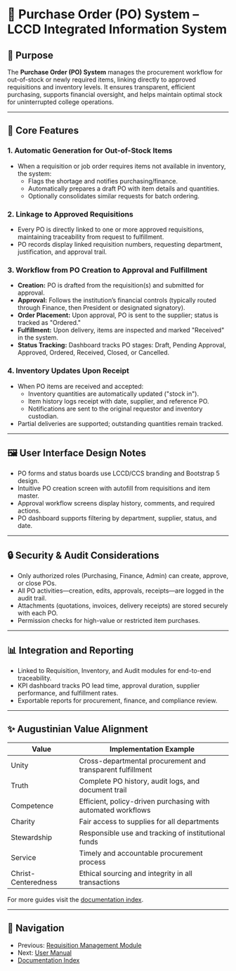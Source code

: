 # 🧾 Purchase Order (PO) System – LCCD Integrated Information System

## 🎯 Purpose

The **Purchase Order (PO) System** manages the procurement workflow for out-of-stock or newly required items, linking directly to approved requisitions and inventory levels. It ensures transparent, efficient purchasing, supports financial oversight, and helps maintain optimal stock for uninterrupted college operations.

---

## 🧩 Core Features

### 1. Automatic Generation for Out-of-Stock Items
- When a requisition or job order requires items not available in inventory, the system:
  - Flags the shortage and notifies purchasing/finance.
  - Automatically prepares a draft PO with item details and quantities.
  - Optionally consolidates similar requests for batch ordering.

### 2. Linkage to Approved Requisitions
- Every PO is directly linked to one or more approved requisitions, maintaining traceability from request to fulfillment.
- PO records display linked requisition numbers, requesting department, justification, and approval trail.

### 3. Workflow from PO Creation to Approval and Fulfillment
- **Creation:** PO is drafted from the requisition(s) and submitted for approval.
- **Approval:** Follows the institution’s financial controls (typically routed through Finance, then President or designated signatory).
- **Order Placement:** Upon approval, PO is sent to the supplier; status is tracked as "Ordered."
- **Fulfillment:** Upon delivery, items are inspected and marked "Received" in the system.
- **Status Tracking:** Dashboard tracks PO stages: Draft, Pending Approval, Approved, Ordered, Received, Closed, or Cancelled.

### 4. Inventory Updates Upon Receipt
- When PO items are received and accepted:
  - Inventory quantities are automatically updated ("stock in").
  - Item history logs receipt with date, supplier, and reference PO.
  - Notifications are sent to the original requestor and inventory custodian.
- Partial deliveries are supported; outstanding quantities remain tracked.

---

## 🖼️ User Interface Design Notes

- PO forms and status boards use LCCD/CCS branding and Bootstrap 5 design.
- Intuitive PO creation screen with autofill from requisitions and item master.
- Approval workflow screens display history, comments, and required actions.
- PO dashboard supports filtering by department, supplier, status, and date.

---

## 🔒 Security & Audit Considerations

- Only authorized roles (Purchasing, Finance, Admin) can create, approve, or close POs.
- All PO activities—creation, edits, approvals, receipts—are logged in the audit trail.
- Attachments (quotations, invoices, delivery receipts) are stored securely with each PO.
- Permission checks for high-value or restricted item purchases.

---

## 📊 Integration and Reporting

- Linked to Requisition, Inventory, and Audit modules for end-to-end traceability.
- KPI dashboard tracks PO lead time, approval duration, supplier performance, and fulfillment rates.
- Exportable reports for procurement, finance, and compliance review.

---

## ✨ Augustinian Value Alignment

| Value           | Implementation Example
|-----------------|---------------------------------------------------------------
| Unity           | Cross-departmental procurement and transparent fulfillment
| Truth           | Complete PO history, audit logs, and document trail
| Competence      | Efficient, policy-driven purchasing with automated workflows
| Charity         | Fair access to supplies for all departments
| Stewardship     | Responsible use and tracking of institutional funds
| Service         | Timely and accountable procurement process
| Christ-Centeredness | Ethical sourcing and integrity in all transactions

For more guides visit the [documentation index](README.md).

---

## 🚀 Navigation
- Previous: [Requisition Management Module](requisition-management-module.md)
- Next: [User Manual](user_manual.md)
- [Documentation Index](README.md)

